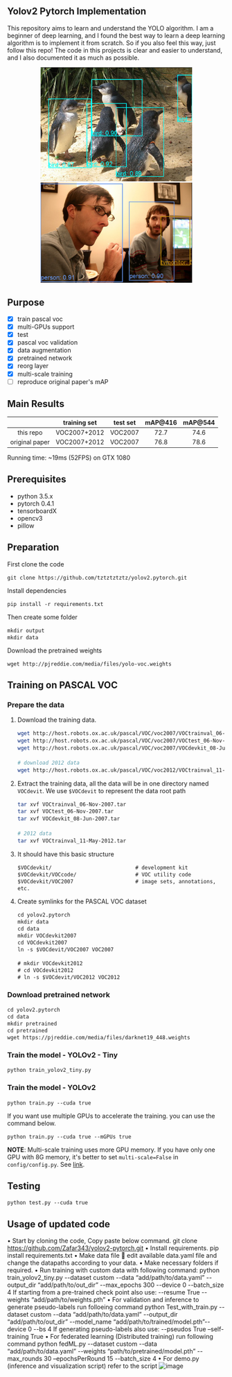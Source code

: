 ## Yolov2 Pytorch Implementation

This repository aims to learn and understand the YOLO algorithm. I am a beginner of deep learning, and I found the best way to learn a deep learning algorithm is to implement it from scratch. So if you also feel this way, just follow this repo! The code in this projects is clear and easier to understand, and I also documented it as much as possible. 

<div style="color:#0000FF" align="center">
<img src="images/result3.png" width="350"/>
<img src="images/result1.png" width="350"/> 
</div>

## Purpose

- [x] train pascal voc
- [x] multi-GPUs support
- [x] test
- [x] pascal voc validation
- [x] data augmentation
- [x] pretrained network
- [x] reorg layer
- [x] multi-scale training
- [ ] reproduce original paper's mAP

## Main Results

| | training set | test set | mAP@416 | mAP@544 |
| :--: | :--: | :--: | :--: | :--: |
|this repo|VOC2007+2012|VOC2007|72.7|74.6|
|original paper|VOC2007+2012|VOC2007|76.8|78.6|

Running time: ~19ms (52FPS) on GTX 1080


## Prerequisites
- python 3.5.x
- pytorch 0.4.1
- tensorboardX
- opencv3
- pillow

## Preparation

First clone the code

    git clone https://github.com/tztztztztz/yolov2.pytorch.git
    
Install dependencies

	pip install -r requirements.txt

Then create some folder

    mkdir output 
    mkdir data

Download the pretrained weights

```
wget http://pjreddie.com/media/files/yolo-voc.weights
```

## Training on PASCAL VOC

### Prepare the data

1. Download the training data.

    ```bash
    wget http://host.robots.ox.ac.uk/pascal/VOC/voc2007/VOCtrainval_06-Nov-2007.tar
    wget http://host.robots.ox.ac.uk/pascal/VOC/voc2007/VOCtest_06-Nov-2007.tar
    wget http://host.robots.ox.ac.uk/pascal/VOC/voc2007/VOCdevkit_08-Jun-2007.tar
    
    # download 2012 data
    wget http://host.robots.ox.ac.uk/pascal/VOC/voc2012/VOCtrainval_11-May-2012.tar
    ```    


2. Extract the training data, all the data will be in one directory named `VOCdevit`. We use `$VOCdevit` to represent
the data root path

    ```bash
    tar xvf VOCtrainval_06-Nov-2007.tar
    tar xvf VOCtest_06-Nov-2007.tar
    tar xvf VOCdevkit_08-Jun-2007.tar
    
    # 2012 data
    tar xvf VOCtrainval_11-May-2012.tar
    ```

3. It should have this basic structure

    ```
    $VOCdevkit/                           # development kit
    $VOCdevkit/VOCcode/                   # VOC utility code
    $VOCdevkit/VOC2007                    # image sets, annotations, etc.
    ```

4. Create symlinks for the PASCAL VOC dataset

    ```
    cd yolov2.pytorch
    mkdir data
    cd data
    mkdir VOCdevkit2007
    cd VOCdevkit2007
    ln -s $VOCdevit/VOC2007 VOC2007
    
    # mkdir VOCdevkit2012
    # cd VOCdevkit2012
    # ln -s $VOCdevit/VOC2012 VOC2012
    ```
    
### Download pretrained network

    cd yolov2.pytorch
    cd data
    mkdir pretrained
    cd pretrained
    wget https://pjreddie.com/media/files/darknet19_448.weights
    


### Train the model - YOLOv2 - Tiny 

    python train_yolov2_tiny.py

### Train the model - YOLOv2

    python train.py --cuda true
     
 If you want use multiple GPUs to accelerate the training. you can use the command below.
 
    python train.py --cuda true --mGPUs true

**NOTE**: Multi-scale training uses more GPU memory. If you have only one GPU with 8G memory, it's better to set `multi-scale=False` in `config/config.py`. See [link](https://github.com/tztztztztz/yolov2.pytorch/blob/master/config/config.py#L31).
    
    
## Testing 
 
    python test.py --cuda true

## Usage of updated code
•	Start by cloning the code, Copy paste below command.
git clone https://github.com/Zafar343/yolov2-pytorch.git
•	Install requirements.
pip install requirements.txt
•	Make data file  edit available data.yaml file and change the datapaths according to your data.
•	Make necessary folders if required.
•	Run training with custom data with following command:
python train_yolov2_tiny.py --dataset custom --data “add/path/to/data.yaml” --output_dir “add/path/to/out_dir” --max_epochs 300 --device 0 --batch_size 4
If starting from a pre-trained check point also use: --resume True --weights “add/path/to/weights.pth”
•	For validation and inference to generate pseudo-labels run folloeing command
python Test_with_train.py --dataset custom --data “add/path/to/data.yaml” --output_dir “add/path/to/out_dir” --model_name “add/path/to/trained/model.pth”--device 0 --bs 4
If generating pseudo-labels also use: --pseudos True –self-training True
•	For federated learning (Distributed training) run following command
python fedML.py --dataset custom --data “add/path/to/data.yaml” --weights “path/to/pretrained/model.pth” --max_rounds 30 –epochsPerRound 15 --batch_size 4
•	For demo.py (inference and visualization script) refer to the script
![image](https://github.com/Zafar343/yolov2-pytorch/assets/93573333/229f8541-2b12-46a6-947c-5fc36105ff3b)

 
 


















